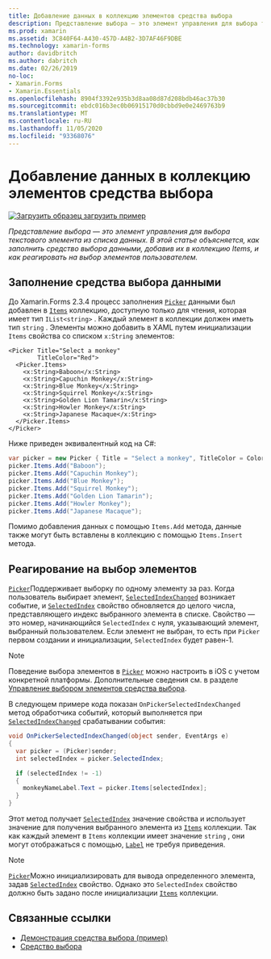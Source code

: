 ```yaml
---
title: Добавление данных в коллекцию элементов средства выбора
description: Представление выбора — это элемент управления для выбора текстового элемента из списка данных. В этой статье объясняется, как заполнить средство выбора данными, добавив их в коллекцию Items, и как реагировать на выбор элементов пользователем.
ms.prod: xamarin
ms.assetid: 3C840F64-A430-457D-A4B2-3D7AF46F9DBE
ms.technology: xamarin-forms
author: davidbritch
ms.author: dabritch
ms.date: 02/26/2019
no-loc:
- Xamarin.Forms
- Xamarin.Essentials
ms.openlocfilehash: 8904f3392e935b3d8aa08d87d208bdb46ac37b30
ms.sourcegitcommit: ebdc016b3ec0b06915170d0cbbd9e0e2469763b9
ms.translationtype: MT
ms.contentlocale: ru-RU
ms.lasthandoff: 11/05/2020
ms.locfileid: "93368076"
---
```

# <a name="adding-data-to-a-pickers-items-collection"></a>Добавление данных в коллекцию элементов средства выбора

[![Загрузить образец](~/media/shared/download.png) загрузить пример](/samples/xamarin/xamarin-forms-samples/userinterface-pickerdemo)

_Представление выбора — это элемент управления для выбора текстового элемента из списка данных. В этой статье объясняется, как заполнить средство выбора данными, добавив их в коллекцию Items, и как реагировать на выбор элементов пользователем._

## <a name="populating-a-picker-with-data"></a>Заполнение средства выбора данными

До Xamarin.Forms 2.3.4 процесс заполнения [`Picker`](xref:Xamarin.Forms.Picker) данными был добавлен в [`Items`](xref:Xamarin.Forms.Picker.Items) коллекцию, доступную только для чтения, которая имеет тип `IList<string>` . Каждый элемент в коллекции должен иметь тип `string` . Элементы можно добавить в XAML путем инициализации `Items` свойства со списком `x:String` элементов:

```xaml
<Picker Title="Select a monkey"
        TitleColor="Red">
  <Picker.Items>
    <x:String>Baboon</x:String>
    <x:String>Capuchin Monkey</x:String>
    <x:String>Blue Monkey</x:String>
    <x:String>Squirrel Monkey</x:String>
    <x:String>Golden Lion Tamarin</x:String>
    <x:String>Howler Monkey</x:String>
    <x:String>Japanese Macaque</x:String>
  </Picker.Items>
</Picker>
```

Ниже приведен эквивалентный код на C#:

```csharp
var picker = new Picker { Title = "Select a monkey", TitleColor = Color.Red };
picker.Items.Add("Baboon");
picker.Items.Add("Capuchin Monkey");
picker.Items.Add("Blue Monkey");
picker.Items.Add("Squirrel Monkey");
picker.Items.Add("Golden Lion Tamarin");
picker.Items.Add("Howler Monkey");
picker.Items.Add("Japanese Macaque");
```

Помимо добавления данных с помощью `Items.Add` метода, данные также могут быть вставлены в коллекцию с помощью `Items.Insert` метода.

## <a name="responding-to-item-selection"></a>Реагирование на выбор элементов

[`Picker`](xref:Xamarin.Forms.Picker)Поддерживает выборку по одному элементу за раз. Когда пользователь выбирает элемент, [`SelectedIndexChanged`](xref:Xamarin.Forms.Picker.SelectedIndexChanged) возникает событие, и [`SelectedIndex`](xref:Xamarin.Forms.Picker.SelectedIndex) свойство обновляется до целого числа, представляющего индекс выбранного элемента в списке. Свойство — это номер, начинающийся `SelectedIndex` с нуля, указывающий элемент, выбранный пользователем. Если элемент не выбран, то есть при `Picker` первом создании и инициализации, `SelectedIndex` будет равен-1.

> [!NOTE]
> Поведение выбора элементов в [`Picker`](xref:Xamarin.Forms.Picker) можно настроить в iOS с учетом конкретной платформы. Дополнительные сведения см. в разделе [Управление выбором элементов средства выбора](~/xamarin-forms/platform/ios/picker-selection.md).

В следующем примере кода показан `OnPickerSelectedIndexChanged` метод обработчика событий, который выполняется при [`SelectedIndexChanged`](xref:Xamarin.Forms.Picker.SelectedIndexChanged) срабатывании события:

```csharp
void OnPickerSelectedIndexChanged(object sender, EventArgs e)
{
  var picker = (Picker)sender;
  int selectedIndex = picker.SelectedIndex;

  if (selectedIndex != -1)
  {
    monkeyNameLabel.Text = picker.Items[selectedIndex];
  }
}
```

Этот метод получает [`SelectedIndex`](xref:Xamarin.Forms.Picker.SelectedIndex) значение свойства и использует значение для получения выбранного элемента из [`Items`](xref:Xamarin.Forms.Picker.Items) коллекции. Так как каждый элемент в `Items` коллекции имеет значение `string` , они могут отображаться с помощью, [`Label`](xref:Xamarin.Forms.Label) не требуя приведения.

> [!NOTE]
> [`Picker`](xref:Xamarin.Forms.Picker)Можно инициализировать для вывода определенного элемента, задав [`SelectedIndex`](xref:Xamarin.Forms.Picker.SelectedIndex) свойство. Однако это `SelectedIndex` свойство должно быть задано после инициализации [`Items`](xref:Xamarin.Forms.Picker.Items) коллекции.

## <a name="related-links"></a>Связанные ссылки

- [Демонстрация средства выбора (пример)](/samples/xamarin/xamarin-forms-samples/userinterface-pickerdemo)
- [Средство выбора](xref:Xamarin.Forms.Picker)
